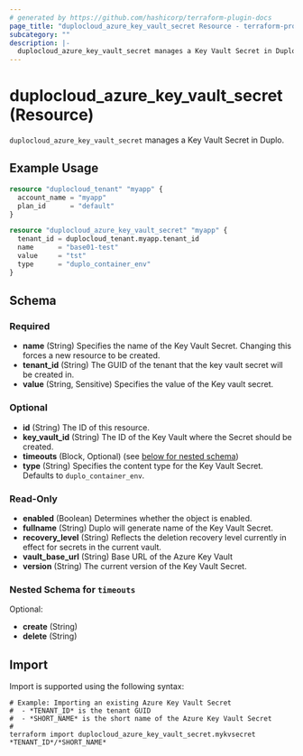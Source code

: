 ```yaml
---
# generated by https://github.com/hashicorp/terraform-plugin-docs
page_title: "duplocloud_azure_key_vault_secret Resource - terraform-provider-duplocloud"
subcategory: ""
description: |-
  duplocloud_azure_key_vault_secret manages a Key Vault Secret in Duplo.
---
```


# duplocloud_azure_key_vault_secret (Resource)

`duplocloud_azure_key_vault_secret` manages a Key Vault Secret in Duplo.

## Example Usage

```terraform
resource "duplocloud_tenant" "myapp" {
  account_name = "myapp"
  plan_id      = "default"
}

resource "duplocloud_azure_key_vault_secret" "myapp" {
  tenant_id = duplocloud_tenant.myapp.tenant_id
  name      = "base01-test"
  value     = "tst"
  type      = "duplo_container_env"
}
```

<!-- schema generated by tfplugindocs -->
## Schema

### Required

- **name** (String) Specifies the name of the Key Vault Secret. Changing this forces a new resource to be created.
- **tenant_id** (String) The GUID of the tenant that the key vault secret will be created in.
- **value** (String, Sensitive) Specifies the value of the Key vault secret.

### Optional

- **id** (String) The ID of this resource.
- **key_vault_id** (String) The ID of the Key Vault where the Secret should be created.
- **timeouts** (Block, Optional) (see [below for nested schema](#nestedblock--timeouts))
- **type** (String) Specifies the content type for the Key Vault Secret. Defaults to `duplo_container_env`.

### Read-Only

- **enabled** (Boolean) Determines whether the object is enabled.
- **fullname** (String) Duplo will generate name of the Key Vault Secret.
- **recovery_level** (String) Reflects the deletion recovery level currently in effect for secrets in the current vault.
- **vault_base_url** (String) Base URL of the Azure Key Vault
- **version** (String) The current version of the Key Vault Secret.

<a id="nestedblock--timeouts"></a>
### Nested Schema for `timeouts`

Optional:

- **create** (String)
- **delete** (String)

## Import

Import is supported using the following syntax:

```shell
# Example: Importing an existing Azure Key Vault Secret
#  - *TENANT_ID* is the tenant GUID
#  - *SHORT_NAME* is the short name of the Azure Key Vault Secret
#
terraform import duplocloud_azure_key_vault_secret.mykvsecret *TENANT_ID*/*SHORT_NAME*
```
